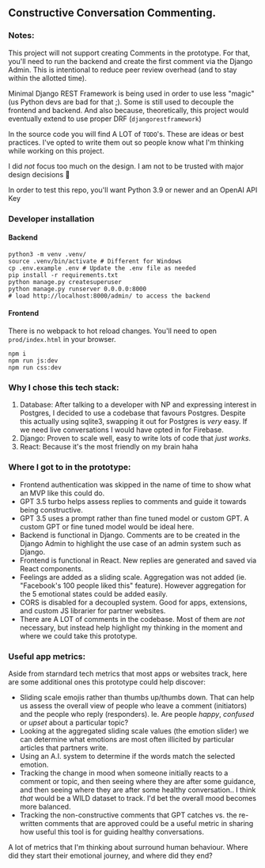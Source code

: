 ## Constructive Conversation Commenting.

### Notes:
This project will not support creating Comments in the prototype. For that, you'll need to run the backend and create the first comment via the Django Admin. This is intentional to reduce peer review overhead (and to stay within the allotted time).

Minimal Django REST Framework is being used in order to use less "magic" (us Python devs are bad for that ;). Some is still used to decouple the frontend and backend. And also because, theoretically, this project would eventually extend to use proper DRF (`djangorestframework`)

In the source code you will find A LOT of `TODO`'s. These are ideas or best practices. I've opted to write them out so people know what I'm thinking while working on this project.

I did _not_ focus too much on the design. I am not to be trusted with major design decisions 🙂

In order to test this repo, you'll want Python 3.9 or newer and an OpenAI API Key

### Developer installation

#### Backend
```
python3 -m venv .venv/
source .venv/bin/activate # Different for Windows
cp .env.example .env # Update the .env file as needed
pip install -r requirements.txt
python manage.py createsuperuser
python manage.py runserver 0.0.0.0:8000
# load http://localhost:8000/admin/ to access the backend
```

#### Frontend
There is no webpack to hot reload changes. You'll need to open `prod/index.html` in your browser.
```
npm i
npm run js:dev
npm run css:dev
```

### Why I chose this tech stack:
1. Database: After talking to a developer with NP and expressing interest in Postgres, I decided to use a codebase that favours Postgres. Despite this actually using sqlite3, swapping it out for Postgres is _very_ easy. If we need live conversations I would have opted in for Firebase.
2. Django: Proven to scale well, easy to write lots of code that _just works_.
3. React: Because it's the most friendly on my brain haha

### Where I got to in the prototype:
* Frontend authentication was skipped in the name of time to show what an MVP like this could do.
* GPT 3.5 turbo helps assess replies to comments and guide it towards being constructive.
* GPT 3.5 uses a prompt rather than fine tuned model or custom GPT. A custom GPT or fine tuned model would be ideal here.
* Backend is functional in Django. Comments are to be created in the Django Admin to highlight the use case of an admin system such as Django.
* Frontend is functional in React. New replies are generated and saved via React components.
* Feelings are added as a sliding scale. Aggregation was not added (ie. "Facebook's 100 people liked this" feature). However aggregation for the 5 emotional states could be added easily.
* CORS is disabled for a decoupled system. Good for apps, extensions, and custom JS librarier for partner websites.
* There are A LOT of comments in the codebase. Most of them are _not_ necessary, but instead help highlight my thinking in the moment and where we could take this prototype.

### Useful app metrics:
Aside from starndard tech metrics that most apps or websites track, here are some additional ones this prototype could help discover:

* Sliding scale emojis rather than thumbs up/thumbs down. That can help us assess the overall view of people who leave a comment (initiators) and the people who reply (responders). Ie. Are people _happy_, _confused_ or _upset_ about a particular topic?
* Looking at the aggregated sliding scale values (the emotion slider) we can determine what emotions are most often illicited by particular articles that partners write.
* Using an A.I. system to determine if the words match the selected emotion.
* Tracking the change in mood when someone initially reacts to a comment or topic, and then seeing where they are after some guidance, and then seeing where they are after some healthy conversation.. I think _that_ would be a WILD dataset to track. I'd bet the overall mood becomes more balanced.
* Tracking the non-constructive comments that GPT catches vs. the re-written comments that are approved could be a useful metric in sharing how useful this tool is for guiding healthy conversations.

A lot of metrics that I'm thinking about surround human behaviour. Where did they start their emotional journey, and where did they end?
